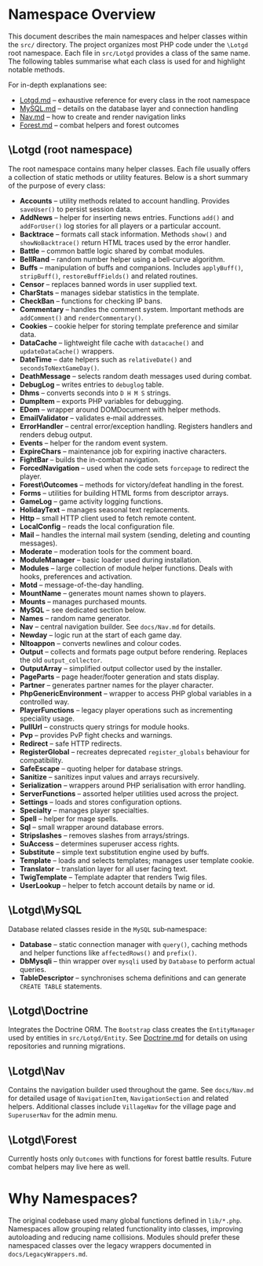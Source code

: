 # Namespace Overview

This document describes the main namespaces and helper classes within the `src/` directory. The project organizes most PHP code under the `\Lotgd` root namespace. Each file in `src/Lotgd` provides a class of the same name. The following tables summarise what each class is used for and highlight notable methods.

For in-depth explanations see:
- [Lotgd.md](Lotgd.md) – exhaustive reference for every class in the root namespace
- [MySQL.md](MySQL.md) – details on the database layer and connection handling
- [Nav.md](Nav.md) – how to create and render navigation links
- [Forest.md](Forest.md) – combat helpers and forest outcomes

## \Lotgd (root namespace)

The root namespace contains many helper classes. Each file usually offers a collection of static methods or utility features. Below is a short summary of the purpose of every class:

- **Accounts** – utility methods related to account handling. Provides `saveUser()` to persist session data.
- **AddNews** – helper for inserting news entries. Functions `add()` and `addForUser()` log stories for all players or a particular account.
- **Backtrace** – formats call stack information. Methods `show()` and `showNoBacktrace()` return HTML traces used by the error handler.
- **Battle** – common battle logic shared by combat modules.
- **BellRand** – random number helper using a bell‑curve algorithm.
- **Buffs** – manipulation of buffs and companions. Includes `applyBuff()`, `stripBuff()`, `restoreBuffFields()` and related routines.
- **Censor** – replaces banned words in user supplied text.
- **CharStats** – manages sidebar statistics in the template.
- **CheckBan** – functions for checking IP bans.
- **Commentary** – handles the comment system. Important methods are `addComment()` and `renderCommentary()`.
- **Cookies** – cookie helper for storing template preference and similar data.
- **DataCache** – lightweight file cache with `datacache()` and `updateDataCache()` wrappers.
- **DateTime** – date helpers such as `relativeDate()` and `secondsToNextGameDay()`.
- **DeathMessage** – selects random death messages used during combat.
- **DebugLog** – writes entries to `debuglog` table.
- **Dhms** – converts seconds into `D H M S` strings.
- **DumpItem** – exports PHP variables for debugging.
- **EDom** – wrapper around DOMDocument with helper methods.
- **EmailValidator** – validates e‑mail addresses.
- **ErrorHandler** – central error/exception handling. Registers handlers and renders debug output.
- **Events** – helper for the random event system.
- **ExpireChars** – maintenance job for expiring inactive characters.
- **FightBar** – builds the in-combat navigation.
- **ForcedNavigation** – used when the code sets `forcepage` to redirect the player.
- **Forest\Outcomes** – methods for victory/defeat handling in the forest.
- **Forms** – utilities for building HTML forms from descriptor arrays.
- **GameLog** – game activity logging functions.
- **HolidayText** – manages seasonal text replacements.
- **Http** – small HTTP client used to fetch remote content.
- **LocalConfig** – reads the local configuration file.
- **Mail** – handles the internal mail system (sending, deleting and counting messages).
- **Moderate** – moderation tools for the comment board.
- **ModuleManager** – basic loader used during installation.
- **Modules** – large collection of module helper functions. Deals with hooks, preferences and activation.
- **Motd** – message-of-the-day handling.
- **MountName** – generates mount names shown to players.
- **Mounts** – manages purchased mounts.
- **MySQL** – see dedicated section below.
- **Names** – random name generator.
- **Nav** – central navigation builder. See `docs/Nav.md` for details.
- **Newday** – logic run at the start of each game day.
- **Nltoappon** – converts newlines and colour codes.
- **Output** – collects and formats page output before rendering. Replaces the old `output_collector`.
- **OutputArray** – simplified output collector used by the installer.
- **PageParts** – page header/footer generation and stats display.
- **Partner** – generates partner names for the player character.
- **PhpGenericEnvironment** – wrapper to access PHP global variables in a controlled way.
- **PlayerFunctions** – legacy player operations such as incrementing speciality usage.
- **PullUrl** – constructs query strings for module hooks.
- **Pvp** – provides PvP fight checks and warnings.
- **Redirect** – safe HTTP redirects.
- **RegisterGlobal** – recreates deprecated `register_globals` behaviour for compatibility.
- **SafeEscape** – quoting helper for database strings.
- **Sanitize** – sanitizes input values and arrays recursively.
- **Serialization** – wrappers around PHP serialisation with error handling.
- **ServerFunctions** – assorted helper utilities used across the project.
- **Settings** – loads and stores configuration options.
- **Specialty** – manages player specialties.
- **Spell** – helper for mage spells.
- **Sql** – small wrapper around database errors.
- **Stripslashes** – removes slashes from arrays/strings.
- **SuAccess** – determines superuser access rights.
- **Substitute** – simple text substitution engine used by buffs.
- **Template** – loads and selects templates; manages user template cookie.
- **Translator** – translation layer for all user facing text.
- **TwigTemplate** – Template adapter that renders Twig files.
- **UserLookup** – helper to fetch account details by name or id.

## \Lotgd\MySQL

Database related classes reside in the `MySQL` sub‑namespace:

- **Database** – static connection manager with `query()`, caching methods and helper functions like `affectedRows()` and `prefix()`.
- **DbMysqli** – thin wrapper over `mysqli` used by `Database` to perform actual queries.
- **TableDescriptor** – synchronises schema definitions and can generate `CREATE TABLE` statements.

## \Lotgd\Doctrine

Integrates the Doctrine ORM. The `Bootstrap` class creates the `EntityManager` used by
entities in `src/Lotgd/Entity`. See [Doctrine.md](Doctrine.md) for details on
using repositories and running migrations.

## \Lotgd\Nav

Contains the navigation builder used throughout the game. See `docs/Nav.md` for detailed usage of `NavigationItem`, `NavigationSection` and related helpers. Additional classes include `VillageNav` for the village page and `SuperuserNav` for the admin menu.

## \Lotgd\Forest

Currently hosts only `Outcomes` with functions for forest battle results. Future combat helpers may live here as well.

# Why Namespaces?

The original codebase used many global functions defined in `lib/*.php`. Namespaces allow grouping related functionality into classes, improving autoloading and reducing name collisions. Modules should prefer these namespaced classes over the legacy wrappers documented in `docs/LegacyWrappers.md`.


